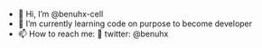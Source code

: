 - 👋 Hi, I’m @benuhx-cell
- 🌱 I’m currently learning code on purpose to become developer 
- 📫 How to reach me: 🐣 twitter: @benuhx

<!---
benuhx-cell/benuhx-cell is a ✨ special ✨ repository because its `README.md` (this file) appears on your GitHub profile.
You can click the Preview link to take a look at your changes.
--->

